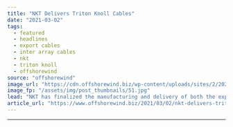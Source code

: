 ```yaml
---
title: "NKT Delivers Triton Knoll Cables"
date: "2021-03-02"
tags: 
  - featured
  - headlines
  - export cables
  - inter array cables
  - nkt
  - triton knoll
  - offshorewind
source: "offshorewind"
image_url: "https://cdn.offshorewind.biz/wp-content/uploads/sites/2/2021/03/02091003/NKT-Delivers-Triton-Knoll-Cables.jpg"
image_fp: "/assets/img/post_thumbnails/51.jpg"
lead: "NKT has finalized the manufacturing and delivery of both the export cable system and"
article_url: "https://www.offshorewind.biz/2021/03/02/nkt-delivers-triton-knoll-cables/"
---
```


---
